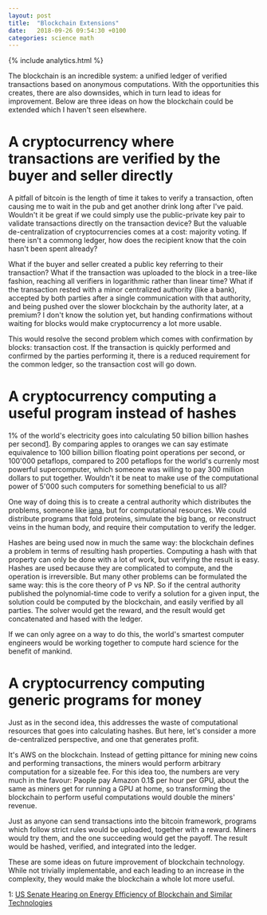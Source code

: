 ```yaml
---
layout: post
title:  "Blockchain Extensions"
date:   2018-09-26 09:54:30 +0100
categories: science math
---
```

{% include analytics.html %}

The blockchain is an incredible system: a unified ledger of verified transactions based on anonymous computations. With the opportunities this creates, there are also downsides, which in turn lead to ideas for improvement. Below are three ideas on how the blockchain could be extended which I haven't seen elsewhere.

# A cryptocurrency where transactions are verified by the buyer and seller directly

A pitfall of bitcoin is the length of time it takes to verify a transaction, often causing me to wait in the pub and get another drink long after I've paid. Wouldn't it be great if we could simply use the public-private key pair to validate transactions directly on the transaction device? But the valuable de-centralization of cryptocurrencies comes at a cost: majority voting. If there isn't a commong ledger, how does the recipient know that the coin hasn't been spent already?

What if the buyer and seller created a public key referring to their transaction? What if the transaction was uploaded to the block in a tree-like fashion, reaching all verifiers in logarithmic rather than linear time? What if the transaction rested with a minor centralized authority (like a bank), accepted by both parties after a single communication with that authority, and being pushed over the slower blockchain by the authority later, at a premium? I don't know the solution yet, but handing confirmations without waiting for blocks would make cryptocurrency a lot more usable.

This would resolve the second problem which comes with confirmation by blocks: transaction cost. If the transaction is quickly performed and confirmed by the parties performing it, there is a reduced requirement for the common ledger, so the transaction cost will go down.

# A cryptocurrency computing a useful program instead of hashes

1% of the world's electricity goes into calculating 50 billion billion hashes per second[1](#power). By comparing apples to oranges we can say estimate equivalence to 100 billion billion floating point operations per second, or 100'000 petaflops, compared to 200 petaflops for the world's currenly most powerful supercomputer, which someone was willing to pay 300 million dollars to put together. Wouldn't it be neat to make use of the computational power of 5'000 such computers for something beneficial to us all?

One way of doing this is to create a central authority which distributes the problems, someone like [iana](https://www.iana.org/), but for computational resources. We could distribute programs that fold proteins, simulate the big bang, or reconstruct veins in the human body, and require their computation to verify the ledger.

Hashes are being used now in much the same way: the blockchain defines a problem in terms of resulting hash properties. Computing a hash with that property can only be done with a lot of work, but verifying the result is easy. Hashes are used because they are complicated to compute, and the operation is irreversible. But many other problems can be formulated the same way: this is the core theory of P vs NP. So if the central authority published the polynomial-time code to verify a solution for a given input, the solution could be computed by the blockchain, and easily verified by all parties. The solver would get the reward, and the result would get concatenated and hased with the ledger.

If we can only agree on a way to do this, the world's smartest computer engineers would be working together to compute hard science for the benefit of mankind.

# A cryptocurrency computing generic programs for money

Just as in the second idea, this addresses the waste of computational resources that goes into calculating hashes. But here, let's consider a more de-centralized perspective, and one that generates profit.

It's AWS on the blockchain. Instead of getting pittance for mining new coins and performing transactions, the miners would perform arbitrary computation for a sizeable fee. For this idea too, the numbers are very much in the favour: Paople pay Amazon 0.1$ per hour per GPU, about the same as miners get for running a GPU at home, so transforming the blockchain to perform useful computations would double the miners' revenue.

Just as anyone can send transactions into the bitcoin framework, programs which follow strict rules would be uploaded, together with a reward. Miners would try them, and the one succeeding would get the payoff. The result would be hashed, verified, and integrated into the ledger.

These are some ideas on future improvement of blockchain technology. While not trivially implementable, and each leading to an increase in the complexity, they would make the blockchain a whole lot more useful.

<a name="power">1</a>: [US Senate Hearing on Energy Efficiency of Blockchain and Similar Technologies](https://www.energy.senate.gov/public/index.cfm/files/serve?File_id=8A1CECD1-157C-45D4-A1AB-B894E913737D)
